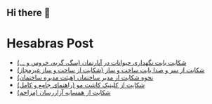 ## Hi there 👋


# Hesabras Post

<!-- BLOG-POST-LIST:START -->
- [شکایت بابت نگهداری حیوانات در آپارتمان &lpar;سگ، گربه، خروس و ...&rpar;](https://hesabraslaw.com/blog/%D8%B4%DA%A9%D8%A7%DB%8C%D8%AA-%D8%A8%D8%A7%D8%A8%D8%AA-%D9%86%DA%AF%D9%87%D8%AF%D8%A7%D8%B1%DB%8C-%D8%AD%DB%8C%D9%88%D8%A7%D9%86%D8%A7%D8%AA-%D8%AF%D8%B1-%D8%A2%D9%BE%D8%A7%D8%B1%D8%AA%D9%85%D8%A7%D9%86/)
- [شکایت از سر و صدا بابت ساخت و ساز  &lpar;شکایت از ساخت و ساز غیرمجاز&rpar;](https://hesabraslaw.com/blog/%D8%B4%DA%A9%D8%A7%DB%8C%D8%AA-%D8%A7%D8%B2-%D8%B3%D8%B1-%D9%88-%D8%B5%D8%AF%D8%A7-%D8%A8%D8%A7%D8%A8%D8%AA-%D8%B3%D8%A7%D8%AE%D8%AA-%D9%88-%D8%B3%D8%A7%D8%B2-%D8%B4%DA%A9%D8%A7%DB%8C%D8%AA-%D8%A7%D8%B2-%D8%B3%D8%A7%D8%AE%D8%AA-%D9%88-%D8%B3%D8%A7%D8%B2-%D8%BA%DB%8C%D8%B1%D9%85%D8%AC%D8%A7%D8%B2/)
- [نحوه شکایت از مدیر ساختمان &lpar;هیئت مدیره ساختمان&rpar;](https://hesabraslaw.com/blog/%D9%86%D8%AD%D9%88%D9%87-%D8%B4%DA%A9%D8%A7%DB%8C%D8%AA-%D8%A7%D8%B2-%D9%85%D8%AF%DB%8C%D8%B1-%D8%B3%D8%A7%D8%AE%D8%AA%D9%85%D8%A7%D9%86-%D9%87%DB%8C%D8%A6%D8%AA-%D9%85%D8%AF%DB%8C%D8%B1%D9%87-%D8%B3%D8%A7%D8%AE%D8%AA%D9%85%D8%A7%D9%86/)
- [شکایت از کلینیک کاشت مو &lpar;راهنمای جامع و کامل&rpar;](https://hesabraslaw.com/blog/%D8%B4%DA%A9%D8%A7%DB%8C%D8%AA-%D8%A7%D8%B2-%DA%A9%D9%84%DB%8C%D9%86%DB%8C%DA%A9-%DA%A9%D8%A7%D8%B4%D8%AA-%D9%85%D9%88-%D8%B1%D8%A7%D9%87%D9%86%D9%85%D8%A7%DB%8C-%D8%AC%D8%A7%D9%85%D8%B9-%D9%88-%DA%A9%D8%A7%D9%85%D9%84/)
- [شکایت از همسایه آزاررسان &lpar;مزاحم&rpar;](https://hesabraslaw.com/blog/%D8%B4%DA%A9%D8%A7%DB%8C%D8%AA-%D8%A7%D8%B2-%D9%87%D9%85%D8%B3%D8%A7%DB%8C%D9%87-%D8%A2%D8%B2%D8%A7%D8%B1%D8%B1%D8%B3%D8%A7%D9%86-%D9%85%D8%B2%D8%A7%D8%AD%D9%85/)
<!-- BLOG-POST-LIST:END -->


<!--
**alisamadian/alisamadian** is a ✨ _special_ ✨ repository because its `README.md` (this file) appears on your GitHub profile.

Here are some ideas to get you started:

- 🔭 I’m currently working on ...
- 🌱 I’m currently learning ...
- 👯 I’m looking to collaborate on ...
- 🤔 I’m looking for help with ...
- 💬 Ask me about ...
- 📫 How to reach me: ...
- 😄 Pronouns: ...
- ⚡ Fun fact: ...
-->
